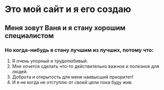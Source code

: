 # Это мой сайт и я его создаю
## Меня зовут Ваня и я стану хорошим специалистом 
### Но когда-нибудь я стану лучшим из лучших, потому что:
1. Я очень упорный и трудолюбивый.
2. Мне хочется сделать что-то действительно важное и полезное для людей.
3. Доброта и открытость для меня наивысший приоритет!
4. И я не когда не отступлю от своей цели пока буду жив.